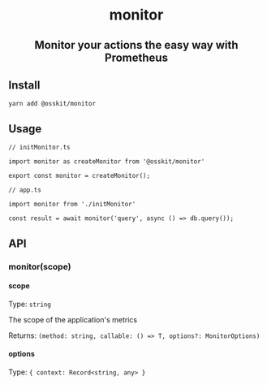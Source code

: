 <div align="center">

# monitor

## Monitor your actions the easy way with Prometheus

</div>

## Install
```
yarn add @osskit/monitor
```

## Usage
```
// initMonitor.ts

import monitor as createMonitor from '@osskit/monitor'

export const monitor = createMonitor();
```

```
// app.ts

import monitor from './initMonitor'

const result = await monitor('query', async () => db.query());
```

## API

### monitor(scope)
#### scope
Type: `string`

The scope of the application's metrics

Returns: `(method: string, callable: () => T, options?: MonitorOptions)`

#### options
Type: `{ context: Record<string, any> }`